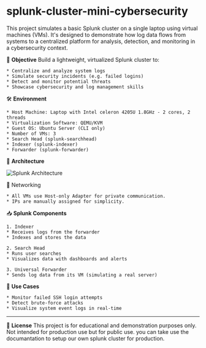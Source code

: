 # splunk-cluster-mini-cybersecurity
This project simulates a basic Splunk cluster on a single laptop using virtual machines (VMs). 
It's designed to demonstrate how log data flows from systems to a centralized platform for 
analysis, detection, and monitoring in a cybersecurity context.



 
 🎯 **Objective**
 Build a lightweight, virtualized Splunk cluster to:
 
    * Centralize and analyze system logs
    * Simulate security incidents (e.g. failed logins)
    * Detect and monitor potential threats
    * Showcase cybersecurity and log management skills




🛠 **Environment**

    * Host Machine: Laptop with Intel celeron 4205U 1.8GHz - 2 cores, 2 threads
    * Virtualization Software: QEMU/KVM
    * Guest OS: Ubuntu Server (CLI only)
    * Number of VMs: 3
    * Search Head (splunk-searchhead)
    * Indexer (splunk-indexer)
    * Forwarder (splunk-forwarder)




🧱 **Architecture**

![Splunk Architecture](https://github.com/user-attachments/assets/c883923a-5b2e-45c3-a74a-8c0c0b01a224)




 🔐 Networking
 
    * All VMs use Host-only Adapter for private communication.
    * IPs are manually assigned for simplicity.




📥 **Splunk Components**

    1. Indexer
    * Receives logs from the forwarder
    * Indexes and stores the data
    
    2. Search Head
    * Runs user searches
    * Visualizes data with dashboards and alerts
    
    3. Universal Forwarder
    * Sends log data from its VM (simulating a real server)




🧠 **Use Cases**

    * Monitor failed SSH login attempts
    * Detect brute-force attacks
    * Visualize system event logs in real-time

--------------------------------------------------------------------------------------------
🧾 **License**
This project is for educational and demonstration purposes only. Not intended for production 
use but for public use. you can take use the documantation to setup our own splunk cluster 
for production.

